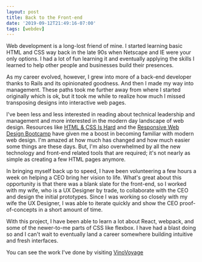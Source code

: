 ```yaml
---
layout: post
title: Back to the Front-end
date: '2019-09-12T21:49:16-07:00'
tags: [webdev]
---
```


Web development is a long-lost friend of mine. I started learning basic HTML and
CSS way back in the late 90s when Netscape and IE were your only options. I had
a lot of fun learning it and eventually applying the skills I learned to help
other people and businesses build their presences.<!--more-->

As my career evolved, however, I grew into more of a back-end developer thanks
to Rails and its opinionated goodness. And then I made my way into management.
These paths took me further away from where I started originally which is ok,
but it took me while to realize how much I missed transposing designs into
interactive web pages.

I've been less and less interested in reading about technical leadership and
management and more interested in the modern day landscape of web design.
Resources like [HTML & CSS Is Hard](https://internetingishard.com/html-and-css/)
and the [Responsive Web Design Bootcamp](https://scrimba.com/g/gresponsive) have
given me a boost in becoming familiar with modern web design. I'm amazed at how
much has changed and how much easier some things are these days. But, I'm also
overwhelmed by all the new technology and front-end related tools that are
required; it's not nearly as simple as creating a few HTML pages anymore.

In bringing myself back up to speed, I have been volunteering a few hours a week
on helping a CEO bring her vision to life. What's great about this opportunity
is that there was a blank slate for the front-end, so I worked with my wife, who
is a UX Designer by trade, to collaborate with the CEO and design the initial
prototypes. Since I was working so closely with my wife the UX Designer, I was
able to iterate quickly and show the CEO proof-of-concepts in a short amount of
time.

With this project, I have been able to learn a lot about React, webpack, and
some of the newer-to-me parts of CSS like flexbox. I have had a blast doing so
and I can't wait to eventually land a career somewhere building intuitive and
fresh interfaces.

You can see the work I've done by visiting
[VinoVoyage](https://www.vinovoyage.com)
